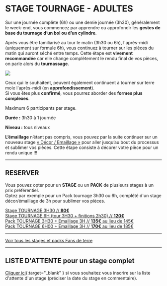 # STAGE TOURNAGE - ADULTES  

Sur une journée complète (6h) ou une demie journée (3h30), généralement le week-end, vous commencez par apprendre ou approfondir les **gestes de base du tournage d’un bol ou d’un cylindre**.  
  
Après vous être familiarisé au tour le matin (3h30 ou 6h), l'après-midi (uniquement sur formule 6h), vous continuez à tourner sur les pièces du matin qui auront séché entre temps. Cette étape est **vivement recommandée** car elle change complètement le rendu final de vos pièces, on parle alors du **tournassage**. 

<img src="/images/stage_tournage_fans_de_terre_colombes_paris.jpg" class="image-stage">  

Ceux qui le souhaitent, peuvent également continuent à tourner sur terre mole l'après-midi (en **approfondissement**).  
Si vous êtes plus **confirmé**, vous pourrez aborder des **formes plus complexes**.  
  
Maximum 6 participants par stage.  

**Durée :** 3h30 à 1 journée

**Niveau :** tous niveaux  

**L’émaillage** n’étant pas compris, vous pouvez par la suite continuer sur un nouveau stage [« Décor / Emaillage »](emaillage_adultes) pour aller jusqu’au bout du processus et sublimer vos pièces. Cette étape consiste à décorer votre pièce pour un rendu unique !!!      




---

 
## RESERVER  
Vous pouvez opter pour un **STAGE** ou un **PACK** de plusieurs stages à un prix préférentiel.   
Optez par exemple pour un Pack tournage 3h30 ou 6h, complété d'un stage décor/émaillage de 3h pour sublimer vos pièces.  

[Stage TOURNAGE 3H30                            // **80€**](https://Fansdeterre.as.me/touram)  
[Stage TOURNAGE 6H (tour 3H30 + finitions 2h30) // **120€**](https://Fansdeterre.as.me/Tournage6H)  
[Pack TOURNAGE 3H30 + Emaillage 3H // **135€** au lieu de 145€](https://app.acuityscheduling.com/catalog.php?owner=35942538&action=addCart&clear=1&id=1989002)    
[Pack TOURNAGE 6H00 + Emaillage 3H   // **170€** au lieu de 185€](https://app.acuityscheduling.com/catalog.php?owner=35942538&action=addCart&clear=1&id=1989001)  



---
[Voir tous les stages et packs Fans de terre](https://Fansdeterre.as.me/)   

---
## LISTE D'ATTENTE pour un stage complet
[Cliquer ici](https://docs.google.com/forms/d/e/1FAIpQLScDnAGxa7UlusJ0sVcahW_FnYDXCc4BQsAE5W8vGXzb9_z4pg/viewform?entry.1318731939&entry.625861564&entry.1682638982&entry.1661862399&entry.635975601){:target="_blank" }       si vous souhaitez vous inscrire sur la liste d'attente d'un stage (préciser la date du stage en commentaire).    
